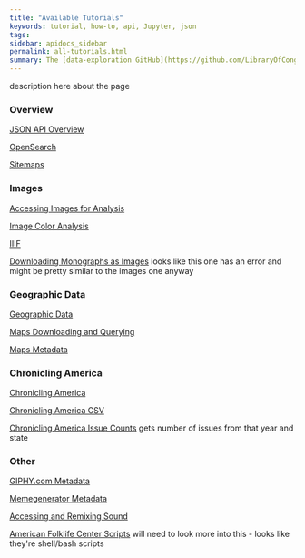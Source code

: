 ```yaml
---
title: "Available Tutorials"
keywords: tutorial, how-to, api, Jupyter, json
tags:
sidebar: apidocs_sidebar
permalink: all-tutorials.html
summary: The [data-exploration GitHub](https://github.com/LibraryOfCongress/data-exploration) includes several Jupyter notebooks and other files that contain tutorials on how to use the API, with example script.
---
```


description here about the page

### Overview

[JSON API Overview](https://github.com/LibraryOfCongress/data-exploration/blob/master/LOC.gov%20JSON%20API.ipynb)

[OpenSearch](https://github.com/LibraryOfCongress/data-exploration/blob/master/OpenSearch.ipynb)

[Sitemaps](https://github.com/LibraryOfCongress/data-exploration/blob/master/Sitemap.ipynb)

### Images

[Accessing Images for Analysis](https://github.com/LibraryOfCongress/data-exploration/blob/master/Accessing%20images%20for%20analysis.ipynb)

[Image Color Analysis](https://github.com/LibraryOfCongress/data-exploration/blob/master/Dominant%20colors.ipynb)

[IIIF](https://github.com/LibraryOfCongress/data-exploration/blob/master/IIIF.ipynb)

[Downloading Monographs as Images](https://github.com/LibraryOfCongress/data-exploration/blob/master/Downloading_Monographs_as_Images_in_Rosenwald_Collection/Downloading%20Monographs%20as%20Images%20in%20Rosenwald%20Collection.ipynb) looks like this one has an error and might be pretty similar to the images one anyway

### Geographic Data

[Geographic Data](https://github.com/LibraryOfCongress/data-exploration/blob/master/Extracting%20location%20data%20for%20geovisualization.ipynb)

[Maps Downloading and Querying](https://github.com/LibraryOfCongress/data-exploration/blob/master/maps/maps-downloading-querying.ipynb)

[Maps Metadata](https://github.com/LibraryOfCongress/data-exploration/blob/master/maps/maps-analyzing-metadata.ipynb)

### Chronicling America

[Chronicling America](https://github.com/LibraryOfCongress/data-exploration/blob/master/ChronAm%20API%20Samples.ipynb)

[Chronicling America CSV](https://github.com/LibraryOfCongress/data-exploration/tree/master/chronam_all_digitized)

[Chronicling America Issue Counts](https://github.com/LibraryOfCongress/data-exploration/tree/master/chronam_issue_counts) gets number of issues from that year and state

### Other

[GIPHY.com Metadata](https://github.com/LibraryOfCongress/data-exploration/blob/master/getting_started_with_giphy.ipynb)

[Memegenerator Metadata](https://github.com/LibraryOfCongress/data-exploration/blob/master/getting_started_with_memegenerator.ipynb)

[Accessing and Remixing Sound](https://github.com/LibraryOfCongress/data-exploration/blob/master/loc_goes_lofi.ipynb)

[American Folklife Center Scripts](https://github.com/LibraryOfCongress/data-exploration/tree/master/americanfolklifecenter) will need to look more into this - looks like they're shell/bash scripts
